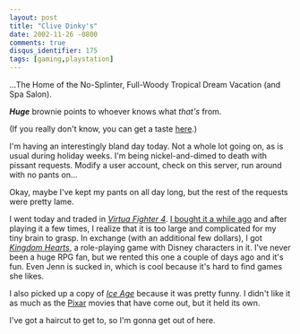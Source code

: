 ```yaml
---
layout: post
title: "Clive Dinky's"
date: 2002-11-26 -0800
comments: true
disqus_identifier: 175
tags: [gaming,playstation]
---
```

...The Home of the No-Splinter, Full-Woody Tropical Dream Vacation (and
Spa Salon).

 ***Huge*** brownie points to whoever knows what *that's* from.

 (If you really don't know, you can get a taste
[here](http://www.2nu2.com/).)

 I'm having an interestingly bland day today. Not a whole lot going on,
as is usual during holiday weeks. I'm being nickel-and-dimed to death
with pissant requests. Modify a user account, check on this server, run
around with no pants on...

 Okay, maybe I've kept my pants on all day long, but the rest of the
requests were pretty lame.

 I went today and traded in [*Virtua Fighter
4*](http://www.amazon.com/exec/obidos/ASIN/B00005Y1BG/mhsvortex). [I
bought it a while ago](/archive/2002/09/25/the-buff-is-back.aspx) and
after playing it a few times, I realize that it is too large and
complicated for my tiny brain to grasp. In exchange (with an additional
few dollars), I got [*Kingdom
Hearts*](http://www.amazon.com/exec/obidos/ASIN/B000066TS5/mhsvortex), a
role-playing game with Disney characters in it. I've never been a huge
RPG fan, but we rented this one a couple of days ago and it's fun. Even
Jenn is sucked in, which is cool because it's hard to find games she
likes.

 I also picked up a copy of [*Ice
Age*](http://www.amazon.com/exec/obidos/ASIN/B00006CXHU/mhsvortex)
because it was pretty funny. I didn't like it as much as the
[Pixar](http://www.pixar.com/) movies that have come out, but it held
its own.

 I've got a haircut to get to, so I'm gonna get out of here.
